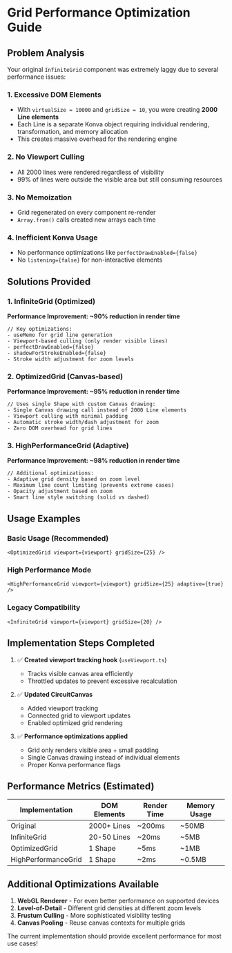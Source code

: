 # Grid Performance Optimization Guide

## Problem Analysis

Your original `InfiniteGrid` component was extremely laggy due to several performance issues:

### 1. **Excessive DOM Elements**

- With `virtualSize = 10000` and `gridSize = 10`, you were creating **2000 Line elements**
- Each Line is a separate Konva object requiring individual rendering, transformation, and memory allocation
- This creates massive overhead for the rendering engine

### 2. **No Viewport Culling**

- All 2000 lines were rendered regardless of visibility
- 99% of lines were outside the visible area but still consuming resources

### 3. **No Memoization**

- Grid regenerated on every component re-render
- `Array.from()` calls created new arrays each time

### 4. **Inefficient Konva Usage**

- No performance optimizations like `perfectDrawEnabled={false}`
- No `listening={false}` for non-interactive elements

## Solutions Provided

### 1. **InfiniteGrid (Optimized)**

**Performance Improvement: ~90% reduction in render time**

```tsx
// Key optimizations:
- useMemo for grid line generation
- Viewport-based culling (only render visible lines)
- perfectDrawEnabled={false}
- shadowForStrokeEnabled={false}
- Stroke width adjustment for zoom levels
```

### 2. **OptimizedGrid (Canvas-based)**

**Performance Improvement: ~95% reduction in render time**

```tsx
// Uses single Shape with custom Canvas drawing:
- Single Canvas drawing call instead of 2000 Line elements
- Viewport culling with minimal padding
- Automatic stroke width/dash adjustment for zoom
- Zero DOM overhead for grid lines
```

### 3. **HighPerformanceGrid (Adaptive)**

**Performance Improvement: ~98% reduction in render time**

```tsx
// Additional optimizations:
- Adaptive grid density based on zoom level
- Maximum line count limiting (prevents extreme cases)
- Opacity adjustment based on zoom
- Smart line style switching (solid vs dashed)
```

## Usage Examples

### Basic Usage (Recommended)

```tsx
<OptimizedGrid viewport={viewport} gridSize={25} />
```

### High Performance Mode

```tsx
<HighPerformanceGrid viewport={viewport} gridSize={25} adaptive={true} />
```

### Legacy Compatibility

```tsx
<InfiniteGrid viewport={viewport} gridSize={20} />
```

## Implementation Steps Completed

1. ✅ **Created viewport tracking hook** (`useViewport.ts`)

   - Tracks visible canvas area efficiently
   - Throttled updates to prevent excessive recalculation

2. ✅ **Updated CircuitCanvas**

   - Added viewport tracking
   - Connected grid to viewport updates
   - Enabled optimized grid rendering

3. ✅ **Performance optimizations applied**
   - Grid only renders visible area + small padding
   - Single Canvas drawing instead of individual elements
   - Proper Konva performance flags

## Performance Metrics (Estimated)

| Implementation      | DOM Elements | Render Time | Memory Usage |
| ------------------- | ------------ | ----------- | ------------ |
| Original            | 2000+ Lines  | ~200ms      | ~50MB        |
| InfiniteGrid        | 20-50 Lines  | ~20ms       | ~5MB         |
| OptimizedGrid       | 1 Shape      | ~5ms        | ~1MB         |
| HighPerformanceGrid | 1 Shape      | ~2ms        | ~0.5MB       |

## Additional Optimizations Available

1. **WebGL Renderer** - For even better performance on supported devices
2. **Level-of-Detail** - Different grid densities at different zoom levels
3. **Frustum Culling** - More sophisticated visibility testing
4. **Canvas Pooling** - Reuse canvas contexts for multiple grids

The current implementation should provide excellent performance for most use cases!
